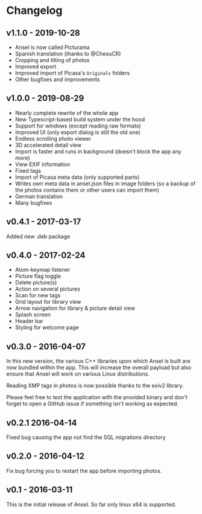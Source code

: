 Changelog
=========


v1.1.0 - 2019-10-28
-------------------

  - Ansel is now called Picturama
  - Spanish translation (thanks to @ChesuCR)
  - Cropping and tilting of photos
  - Improved export
  - Improved import of Picasa's `Originals` folders
  - Other bugfixes and improvements


v1.0.0 - 2019-08-29
-------------------

  - Nearly complete rewrite of the whole app
  - New Typescript-based build system under the hood
  - Support for windows (except reading raw formats)
  - Improved UI (only export dialog is still the old one)
  - Endless scrolling photo viewer
  - 3D accelerated detail view
  - Import is faster and runs in background (doesn't block the app any more)
  - View EXIF information
  - Fixed tags
  - Import of Picasa meta data (only supported parts)
  - Writes own meta data in ansel.json files in image folders (so a backup of the photos contains them or other users can import them)
  - German translation
  - Many bugfixes


v0.4.1 - 2017-03-17
-------------------

Added new .deb package


v0.4.0 - 2017-02-24
-------------------

  - Atom-keymap listener
  - Picture flag toggle
  - Delete picture(s)
  - Action on several pictures
  - Scan for new tags
  - Grid layout for library view
  - Arrow navigation for library & picture detail view
  - Splash screen
  - Header bar
  - Styling for welcome page


v0.3.0 - 2016-04-07
-------------------

In this new version, the various C++ libraries upon which Ansel is built are now bundled within the app. This will
increase the overall payload but also ensure that Ansel will work on various Linux distributions.

Reading XMP tags in photos is now possible thanks to the exiv2 library.

Please feel free to test the application with the provided binary and don't forget to open a GitHub issue if something
isn't working as expected.


v0.2.1 2016-04-14
-----------------

Fixed bug causing the app not find the SQL migrations directory


v0.2.0 - 2016-04-12
-------------------

Fix bug forcing you to restart the app before importing photos.


v0.1 - 2016-03-11
-----------------

This is the initial release of Ansel. So far only linux x64 is supported.
